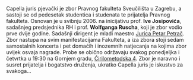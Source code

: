 Capella juris pjevački je zbor Pravnog fakulteta Sveučilišta u Zagrebu, a sastoji se od pedesetak studentica i studenata te prijatelja Pravnog fakulteta. Osnovan je u svibnju 2006. na inicijativu prof. **Ive Josipovića**, sadašnjeg predsjednika RH i prof. **Wolfganga Ruscha**, koji je zbor vodio prve dvije godine. Sadašnji dirigent je mladi maestro [Jurica Petar Petrač](/o_nama#jurica). Zbor nastupa na svim manifestacijama Fakulteta, a iza zbora stoji sedam samostalnih koncerta i pet domaćih i inozemnih natjecanja na kojima zbor uvijek osvaja nagrade. Probe se obično održavaju svakog ponedjeljka i četvrtka u 19:30 na Gornjem gradu, [Ćirilometodska 4](http://maps.google.com/maps?f=q&source=s_q&hl=en&geocode=&q=%C4%87irilometodska+4,+zagreb&aq=&sll=37.0625,-95.677068&sspn=44.928295,107.138672&ie=UTF8&hq=&hnear=%C4%86irilometodska+4,+Zagreb,+Croatia&ll=45.813808,15.978659&spn=0.004853,0.013078&z=17). Zbor je naravno i susret prijatelja i bogatstvo druženja, ukratko Capella juris je iskustvo za svakoga…

